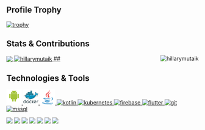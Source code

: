 ## Profile Trophy
[![trophy](https://github-profile-trophy.vercel.app/?username=hillarymutaik&theme=algolia&row=1&column=7&margin-w=15)](https://github.com/ryo-ma/github-profile-trophy)

## Stats & Contributions
<p align="left">
<a href="https://github.com/hillarymutaik">
  <img align="center" src="https://github-readme-stats.vercel.app/api?username=hillarymutaik&theme=algolia&show_icons=true&count_private=true" /> 
  <img align="center" src="https://github-readme-streak-stats.herokuapp.com/?user=hillarymutaik&theme=algolia" alt="hillarymutaik" /> 
##
 <img align="right" src="https://github-readme-stats.vercel.app/api/top-langs?username=hillarymutaik&show_icons=true&locale=en&layout=compact&theme=algolia" alt="hillarymutaik" /> 
</a>
</p>

## Technologies & Tools
<p> <a href="https://developer.android.com" target="_blank"> <img src="https://raw.githubusercontent.com/devicons/devicon/master/icons/android/android-original-wordmark.svg" alt="android" width="40" height="40"/> </a> <a href="https://www.docker.com/" target="_blank"> <img src="https://raw.githubusercontent.com/devicons/devicon/master/icons/docker/docker-original-wordmark.svg" alt="docker" width="40" height="40"/> </a> <a href="https://www.java.com" target="_blank"> <img src="https://raw.githubusercontent.com/devicons/devicon/master/icons/java/java-original.svg" alt="java" width="40" height="40"/> </a> <a href="https://kotlinlang.org" target="_blank"> <img src="https://www.vectorlogo.zone/logos/kotlinlang/kotlinlang-icon.svg" alt="kotlin" width="40" height="40"/> </a> <a href="https://kubernetes.io" target="_blank"> <img src="https://www.vectorlogo.zone/logos/kubernetes/kubernetes-icon.svg" alt="kubernetes" width="40" height="40"/> </a> <a href="https://firebase.google.com/" target="_blank"> <img src="https://www.vectorlogo.zone/logos/firebase/firebase-icon.svg" alt="firebase" width="40" height="40"/> </a><a href="https://flutter.dev" target="_blank"> <img src="https://www.vectorlogo.zone/logos/flutterio/flutterio-icon.svg" alt="flutter" width="40" height="40"/> </a> <a href="https://git-scm.com/" target="_blank"> <img src="https://www.vectorlogo.zone/logos/git-scm/git-scm-icon.svg" alt="git" width="40" height="40"/> </a> <a href="https://www.microsoft.com/en-us/sql-server" target="_blank"> <img src="https://www.svgrepo.com/show/303229/microsoft-sql-server-logo.svg" alt="mssql" width="40" height="40"/> </a> </p>

![](https://img.shields.io/badge/OS-Linux-informational?style=flat&logo=linux&logoColor=white&color=0366d6)
![](https://img.shields.io/badge/Editor-IntelliJ_IDEA-informational?style=flat&logo=intellij-idea&logoColor=white&color=0366d6)
![](https://img.shields.io/badge/Code-Laravel-informational?style=flat&logo=laravel&logoColor=white&color=0366d6)
![](https://img.shields.io/badge/Shell-Bash-informational?style=flat&logo=gnu-bash&logoColor=white&color=0366d6)
![](https://img.shields.io/badge/Tools-Docker-informational?style=flat&logo=docker&logoColor=white&color=0366d6)
![](https://img.shields.io/twitter/follow/MutaiHillary_?logo=twitter&color=0e75b6&style=flat)
![](https://komarev.com/ghpvc/?username=hillarymutaik&label=Profile%20views&color=0e75b6&style=flat)
